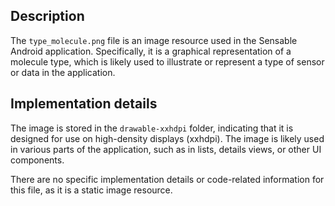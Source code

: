 ## Description

The `type_molecule.png` file is an image resource used in the Sensable Android application. Specifically, it is a graphical representation of a molecule type, which is likely used to illustrate or represent a type of sensor or data in the application.


## Implementation details

The image is stored in the `drawable-xxhdpi` folder, indicating that it is designed for use on high-density displays (xxhdpi). The image is likely used in various parts of the application, such as in lists, details views, or other UI components.

There are no specific implementation details or code-related information for this file, as it is a static image resource.




